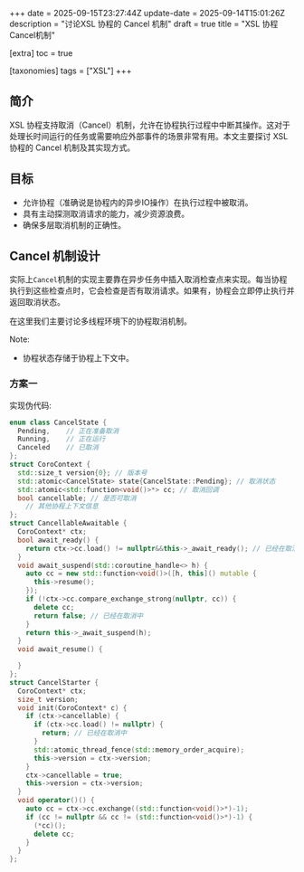 +++
date = 2025-09-15T23:27:44Z
update-date = 2025-09-14T15:01:26Z
description = "讨论XSL 协程的 Cancel 机制"
draft = true
title = "XSL 协程 Cancel机制"

[extra]
toc = true

[taxonomies]
tags = ["XSL"]
+++

## 简介

XSL 协程支持取消（Cancel）机制，允许在协程执行过程中中断其操作。这对于处理长时间运行的任务或需要响应外部事件的场景非常有用。本文主要探讨 XSL 协程的 Cancel 机制及其实现方式。

## 目标

- 允许协程（准确说是协程内的异步IO操作）在执行过程中被取消。
- 具有主动探测取消请求的能力，减少资源浪费。
- 确保多层取消机制的正确性。

## Cancel 机制设计

实际上`Cancel`机制的实现主要靠在异步任务中插入取消检查点来实现。每当协程执行到这些检查点时，它会检查是否有取消请求。如果有，协程会立即停止执行并返回取消状态。

在这里我们主要讨论多线程环境下的协程取消机制。

Note:

- 协程状态存储于协程上下文中。

### 方案一

实现伪代码:

```cpp
enum class CancelState {
  Pending,    // 正在准备取消
  Running,    // 正在运行
  Canceled    // 已取消
};
struct CoroContext {
  std::size_t version{0}; // 版本号
  std::atomic<CancelState> state{CancelState::Pending}; // 取消状态
  std::atomic<std::function<void()>*> cc; // 取消回调
  bool cancellable; // 是否可取消
    // 其他协程上下文信息
};
struct CancellableAwaitable {
  CoroContext* ctx;
  bool await_ready() {
    return ctx->cc.load() != nullptr&&this->_await_ready(); // 已经在取消中
  }
  void await_suspend(std::coroutine_handle<> h) {
    auto cc = new std::function<void()>([h, this]() mutable {
      this->resume();
    });
    if (!ctx->cc.compare_exchange_strong(nullptr, cc)) {
      delete cc;
      return false; // 已经在取消中
    }
    return this->_await_suspend(h);
  }
  void await_resume() {

  }
};
struct CancelStarter {
  CoroContext* ctx;
  size_t version;
  void init(CoroContext* c) {
    if (ctx->cancellable) {
      if (ctx->cc.load() != nullptr) {
        return; // 已经在取消中
      }
      std::atomic_thread_fence(std::memory_order_acquire);
      this->version = ctx->version;
    }
    ctx->cancellable = true;
    this->version = ctx->version;
  }
  void operator()() {
    auto cc = ctx->cc.exchange((std::function<void()>*)-1);
    if (cc != nullptr && cc != (std::function<void()>*)-1) {
      (*cc)();
      delete cc;
    }
  }
};
```
